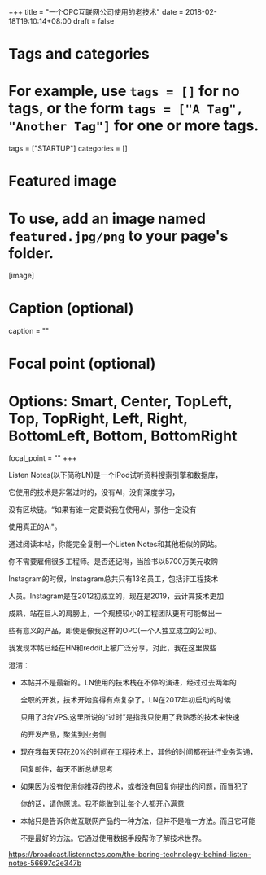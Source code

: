 +++
title = "一个OPC互联网公司使用的老技术"
date = 2018-02-18T19:10:14+08:00
draft = false

# Tags and categories
# For example, use `tags = []` for no tags, or the form `tags = ["A Tag", "Another Tag"]` for one or more tags.
tags = ["STARTUP"]
categories = []

# Featured image
# To use, add an image named `featured.jpg/png` to your page's folder. 
[image]
  # Caption (optional)
  caption = ""

  # Focal point (optional)
  # Options: Smart, Center, TopLeft, Top, TopRight, Left, Right, BottomLeft, Bottom, BottomRight
  focal_point = ""
+++

Listen Notes(以下简称LN)是一个iPod试听资料搜索引擎和数据库，

它使用的技术是非常过时的，没有AI，没有深度学习，

没有区块链。“如果有谁一定要说我在使用AI，那他一定没有

使用真正的AI"。

通过阅读本帖，你能完全复制一个Listen Notes和其他相似的网站。

你不需要雇佣很多工程师。是否还记得，当脸书以5700万美元收购

Instagram的时候，Instagram总共只有13名员工，包括非工程技术

人员。Instagram是在2012初成立的，现在是2019，云计算技术更加

成熟，站在巨人的肩膀上，一个规模较小的工程团队更有可能做出一

些有意义的产品，即使是像我这样的OPC(一个人独立成立的公司)。


我发现本帖已经在HN和reddit上被广泛分享，对此，我在这里做些

澄清：

- 本帖并不是最新的。LN使用的技术栈在不停的演进，经过过去两年的

    全职的开发，技术开始变得有点复杂了。LN在2017年初启动的时候
    
    只用了3台VPS.这里所说的“过时”是指我只使用了我熟悉的技术来快速

    的开发产品，聚焦到业务侧

- 现在我每天只花20%的时间在工程技术上，其他的时间都在进行业务沟通，

    回复邮件，每天不断总结思考

- 如果因为没有使用你推荐的技术，或者没有回复你提出的问题，而冒犯了

    你的话，请你原谅。我不能做到让每个人都开心满意

- 本帖只是告诉你做互联网产品的一种方法，但并不是唯一方法。而且它可能

    不是最好的方法。它通过使用数据手段帮你了解技术世界。






https://broadcast.listennotes.com/the-boring-technology-behind-listen-notes-56697c2e347b
